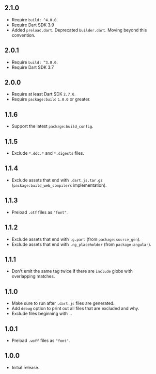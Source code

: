 ## 2.1.0

- Require `build: ^4.0.0`.
- Require Dart SDK 3.9
- Added `preload.dart`. Deprecated `builder.dart`.
  Moving beyond this convention.

## 2.0.1

- Require `build: ^3.0.0`.
- Require Dart SDK 3.7

## 2.0.0

- Require at least Dart SDK `2.7.0`.
- Require `package:build` `1.0.0` or greater.

## 1.1.6

- Support the latest `package:build_config`.

## 1.1.5

- Exclude `*.ddc.*` and `*.digests` files.

## 1.1.4

- Exclude assets that end with `.dart.js.tar.gz`
  (`package:build_web_compilers` implementation).

## 1.1.3

- Preload `.otf` files as `"font"`. 

## 1.1.2

- Exclude assets that end with `.g.part` (from `package:source_gen`).
- Exclude assets that end with `.ng_placeholder` (from `package:angular`).

## 1.1.1

- Don't emit the same tag twice if there are `include` globs with overlapping
  matches.

## 1.1.0

- Make sure to run after `.dart.js` files are generated.
- Add `debug` option to print out all files that are excluded and why.
- Exclude files beginning with `.`.

## 1.0.1

- Preload `.woff` files as `"font"`. 

## 1.0.0

- Initial release.
